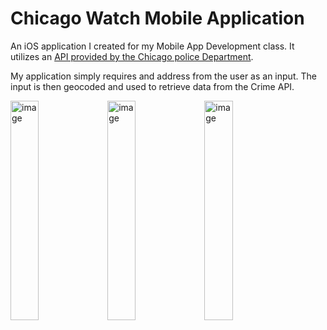 # Chicago Watch Mobile Application

An iOS application I created for my Mobile App Development class. It utilizes an [API provided by the Chicago police Department](https://dev.socrata.com/foundry/data.cityofchicago.org/qzdf-xmn8).

My application simply requires and address from the user as an input. The input is then geocoded and used to retrieve data from the Crime API.

<div>
<img width="30%" alt="image" src="https://user-images.githubusercontent.com/53541286/93389095-ab5c5200-f839-11ea-91ff-1695df305246.png">
<img width="30%" alt="image" src="https://user-images.githubusercontent.com/53541286/93389095-ab5c5200-f839-11ea-91ff-1695df305246.png">
<img width="30%" alt="image" src="https://user-images.githubusercontent.com/53541286/93389109-ae574280-f839-11ea-9405-b76f949d8b3c.png">
</div>
